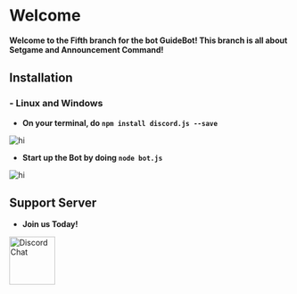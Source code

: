 # Welcome
**Welcome to the Fifth branch for the bot GuideBot! This branch is all about Setgame and Announcement Command!**

## Installation

### - Linux and Windows
- **On your terminal, do `npm install discord.js --save`**  
<html>  
<img src="http://i.imgur.com/xQ0xKif.jpg" alt="hi" class="inline"/>  
</html>  

- **Start up the Bot by doing `node bot.js`**
<html>  
<img src ="http://i.imgur.com/LZIzudi.jpg" alt="hi" class="inline"/>  
</html>


## Support Server
- **Join us Today!**  
<html>  
<a href="https://discord.gg/FMzsvFx"><img src="http://i.imgur.com/HSFz2h9.jpg" style="width:82px; height:86px" title="GuideBot" alt="Discord Chat"></a>  
</html>
